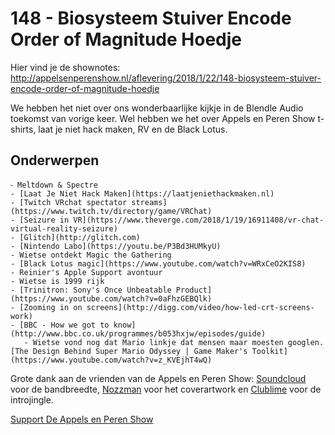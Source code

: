 # 148 - Biosysteem Stuiver Encode Order of Magnitude Hoedje

<p>Hier vind je de shownotes: <a href="http://appelsenperenshow.nl/aflevering/2018/1/22/148-biosysteem-stuiver-encode-order-of-magnitude-hoedje" rel="nofollow">http://appelsenperenshow.nl/aflevering/2018/1/22/148-biosysteem-stuiver-encode-order-of-magnitude-hoedje</a></p>

<p>We hebben het niet over ons wonderbaarlijke kijkje in de Blendle Audio toekomst van vorige keer. Wel hebben we het over Appels en Peren Show t-shirts, laat je niet hack maken, RV en de Black Lotus.</p>

<h2>Onderwerpen</h2>

<pre><code>⁃ Meltdown &amp; Spectre
- [Laat Je Niet Hack Maken](https://laatjeniethackmaken.nl)
- [Twitch VRchat spectator streams](https://www.twitch.tv/directory/game/VRChat)
- [Seizure in VR](https://www.theverge.com/2018/1/19/16911408/vr-chat-virtual-reality-seizure)
- [Glitch](http://glitch.com)
- [Nintendo Labo](https://youtu.be/P3Bd3HUMkyU)
- Wietse ontdekt Magic the Gathering
- [Black Lotus magic](https://www.youtube.com/watch?v=WRxCeO2KIS8)
- Reinier's Apple Support avontuur
- Wietse is 1999 rijk
- [Trinitron: Sony's Once Unbeatable Product](https://www.youtube.com/watch?v=0aFhzGEBQlk)
- [Zooming in on screens](http://digg.com/video/how-led-crt-screens-work)
- [BBC - How we got to know](http://www.bbc.co.uk/programmes/b053hxjw/episodes/guide)
   - Wietse vond nog dat Mario linkje dat mensen maar moesten googlen. [The Design Behind Super Mario Odyssey | Game Maker's Toolkit](https://www.youtube.com/watch?v=z_KVEjhT4wQ)
</code></pre>

<p>Grote dank aan de vrienden van de Appels en Peren Show: <a href="http://soundcloud.com" rel="nofollow">Soundcloud</a> voor de bandbreedte, <a href="http://www.nozzman.com/" rel="nofollow">Nozzman</a> voor het coverartwork en <a href="http://twitter.com/#!/clublime" rel="nofollow">Clublime</a> voor de introjingle.</p><p><a href="https://www.patreon.com/appelsenperenshow" rel="payment">Support De Appels en Peren Show</a></p>
